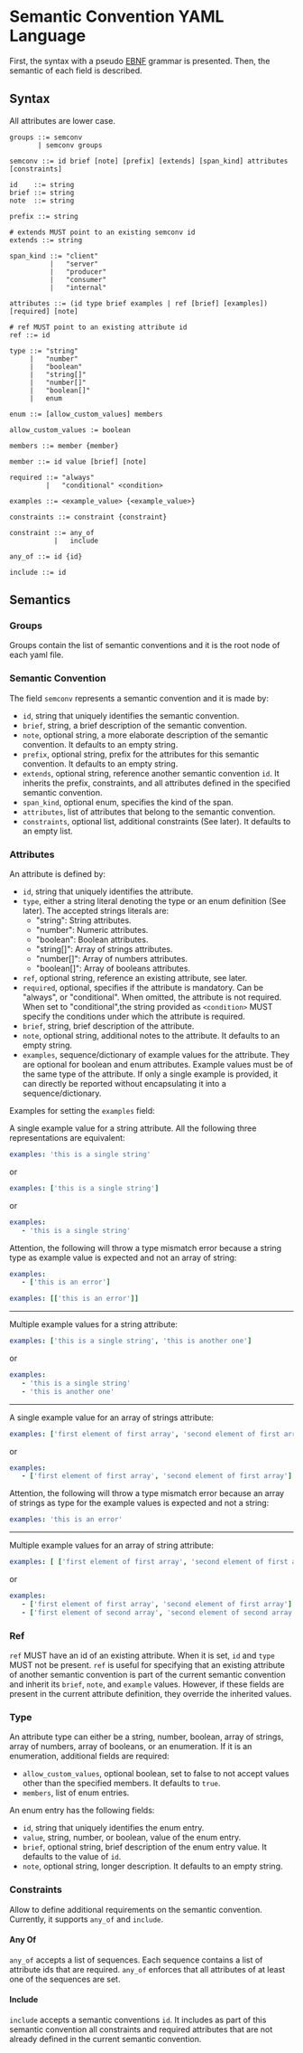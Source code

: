 # Semantic Convention YAML Language

First, the syntax with a pseudo [EBNF](https://en.wikipedia.org/wiki/Extended_Backus-Naur_form) grammar is presented.
Then, the semantic of each field is described.

## Syntax

All attributes are lower case.

```bnf
groups ::= semconv
       | semconv groups

semconv ::= id brief [note] [prefix] [extends] [span_kind] attributes [constraints]

id    ::= string
brief ::= string
note  ::= string

prefix ::= string

# extends MUST point to an existing semconv id
extends ::= string

span_kind ::= "client"
          |   "server"
          |   "producer"
          |   "consumer"
          |   "internal"

attributes ::= (id type brief examples | ref [brief] [examples]) [required] [note]

# ref MUST point to an existing attribute id
ref ::= id

type ::= "string"
     |   "number"
     |   "boolean"
     |   "string[]"
     |   "number[]"
     |   "boolean[]"
     |   enum

enum ::= [allow_custom_values] members

allow_custom_values := boolean

members ::= member {member}

member ::= id value [brief] [note]

required ::= "always"
         |   "conditional" <condition>

examples ::= <example_value> {<example_value>}

constraints ::= constraint {constraint}

constraint ::= any_of
           |   include

any_of ::= id {id}

include ::= id

```

## Semantics

### Groups

Groups contain the list of semantic conventions and it is the root node of each yaml file.

### Semantic Convention

The field `semconv` represents a semantic convention and it is made by:

- `id`, string that uniquely identifies the semantic convention.
- `brief`, string, a brief description of the semantic convention.
- `note`, optional string, a more elaborate description of the semantic convention.
    It defaults to an empty string.
- `prefix`, optional string, prefix for the attributes for this semantic convention.
    It defaults to an empty string.
- `extends`, optional string, reference another semantic convention `id`.
    It inherits the prefix, constraints, and all attributes defined in the specified semantic convention.
- `span_kind`, optional enum, specifies the kind of the span.
- `attributes`, list of attributes that belong to the semantic convention.
- `constraints`, optional list, additional constraints (See later). It defaults to an empty list.

### Attributes

An attribute is defined by:

- `id`, string that uniquely identifies the attribute.
- `type`, either a string literal denoting the type or an enum definition (See later).
   The accepted strings literals are:
  * "string": String attributes.
  * "number": Numeric attributes.
  * "boolean": Boolean attributes.
  * "string[]": Array of strings attributes.
  * "number[]": Array of numbers attributes.
  * "boolean[]": Array of booleans attributes.
- `ref`, optional string, reference an existing attribute, see later.
- `required`, optional, specifies if the attribute is mandatory.
    Can be "always", or "conditional". When omitted, the attribute is not required.
    When set to "conditional",the string provided as `<condition>` MUST specify
    the conditions under which the attribute is required.
- `brief`, string, brief description of the attribute.
- `note`, optional string, additional notes to the attribute. It defaults to an empty string.
- `examples`, sequence/dictionary of example values for the attribute.
   They are optional for boolean and enum attributes.
   Example values must be of the same type of the attribute.
   If only a single example is provided, it can directly be reported without encapsulating it into a sequence/dictionary.

Examples for setting the `examples` field:

A single example value for a string attribute. All the following three representations are equivalent:

```yaml
examples: 'this is a single string'
```

or

```yaml
examples: ['this is a single string']
```

or

```yaml
examples:
   - 'this is a single string'
```

Attention, the following will throw a type mismatch error because a string type as example value is expected and not an array of string:

```yaml
examples:
   - ['this is an error']

examples: [['this is an error']]
```

---

Multiple example values for a string attribute:

```yaml
examples: ['this is a single string', 'this is another one']
```

or

```yaml
examples:
   - 'this is a single string'
   - 'this is another one'
```

---

A single example value for an array of strings attribute:

```yaml
examples: ['first element of first array', 'second element of first array']
```

or

```yaml
examples:
   - ['first element of first array', 'second element of first array']
```

Attention, the following will throw a type mismatch error because an array of strings as type for the example values is expected and not a string:

```yaml
examples: 'this is an error'
```

---

Multiple example values for an array of string attribute:

```yaml
examples: [ ['first element of first array', 'second element of first array'], ['first element of second array', 'second element of second array'] ]
```

or

```yaml
examples:
   - ['first element of first array', 'second element of first array']
   - ['first element of second array', 'second element of second array']
```

### Ref

`ref` MUST have an id of an existing attribute. When it is set, `id` and `type` MUST not be present.
`ref` is useful for specifying that an existing attribute of another semantic convention is part of
the current semantic convention and inherit its `brief`, `note`, and `example` values. However, if these
fields are present in the current attribute definition, they override the inherited values.

### Type

An attribute type can either be a string, number, boolean, array of strings, array of numbers,
array of booleans, or an enumeration. If it is an enumeration, additional fields are required:

- `allow_custom_values`, optional boolean, set to false to not accept values
     other than the specified members. It defaults to `true`.
- `members`, list of enum entries.

An enum entry has the following fields:

- `id`, string that uniquely identifies the enum entry.
- `value`, string, number, or boolean, value of the enum entry.
- `brief`, optional string, brief description of the enum entry value. It defaults to the value of `id`.
- `note`, optional string, longer description. It defaults to an empty string.

### Constraints

Allow to define additional requirements on the semantic convention.
Currently, it supports `any_of` and `include`.

#### Any Of

`any_of` accepts a list of sequences. Each sequence contains a list of attribute ids that are required.
`any_of` enforces that all attributes of at least one of the sequences are set.

#### Include

`include` accepts a semantic conventions `id`. It includes as part of this semantic convention all constraints
and required attributes that are not already defined in the current semantic convention.
